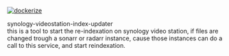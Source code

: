 [![dockerize](https://github.com/Coollision/synology-videostation-index-updater/actions/workflows/dockerize.yaml/badge.svg)](https://github.com/Coollision/synology-videostation-index-updater/actions/workflows/dockerize.yaml)


synology-videostation-index-updater  
this is a tool to start the re-indexation on synology video station, 
if files are changed trough a sonarr or radarr instance, cause those instances can do a call to this service, and start reindexation.

